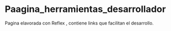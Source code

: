 # Paagina_herramientas_desarrollador
Pagina elavorada con Reflex , contiene links que facilitan el desarrollo.
